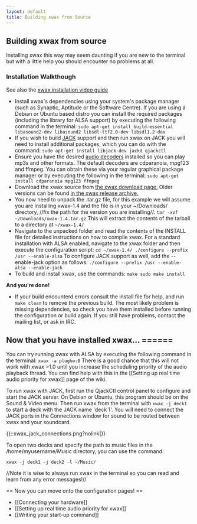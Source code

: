 ```yaml
---
layout: default
title: Building xwax from Source
---
```

## Building xwax from source

Installing xwax this way may seem daunting if you are new to the terminal but with a little help you should encounter no problems at all.

### Installation Walkthough

See also the [xwax installation video guide](https://www.youtube.com/watch?v=ylG3grTzhpc)

  - Install xwax's dependencies using your system's package manager (such as Synaptic, Aptitude or the Software Centre). If you are using a Debian or Ubuntu based distro you can install the required packages (including the library for ALSA support) by executing the following command in the terminal: `sudo apt-get install build-essential libasound2-dev libasound2 libsdl-ttf2.0-dev libsdl1.2-dev`
  - If you wish to build [JACK](http://jackaudio.org/) support and then run xwax on JACK you will need to install additional packages, which you can do with the command: `sudo apt-get install libjack-dev jackd qjackctl`
  - Ensure you have the desired [audio decoders](http://xwax.org/overview.html#decoder) installed so you can play mp3s and other formats. The default decoders are cdparanoia, mpg123 and ffmpeg. You can obtain these via your regular graphical package manager or by executing the following in the terminal: `sudo apt-get install cdparanoia mpg123 ffmpeg`
  - Download the xwax source from [the xwax download page.](http://xwax.org/download.html) Older versions can be found [in the xwax release archive.](http://xwax.org/releases/)
  - You now need to unpack the .tar.gz file, for this example we will assume you are installing xwax-1.4 and the file is in your ~/Downloads/ directory, //fix the path for the version you are installing//. `tar -xvf ~/Downloads/xwax-1.4.tar.gz` This will extract the contents of the tarball to a directory at `~/xwax-1.4/`
  - Navigate to the unpacked folder and read the contents of the INSTALL file for detailed instructions on how to compile xwax. For a standard installation with ALSA enabled, navigate to the xwax folder and then execute the configuration script: `cd ~/xwax-1.4/
./configure --prefix /usr --enable-alsa` To configure JACK support as well, add the --enable-jack option as follows: `./configure --prefix /usr --enable-alsa --enable-jack`
  - To build and install xwax, use the commands: `make
sudo make install`

**And you're done!**

  * If your build encounterd errors consult the install file for help, and run `make clean` to remove the previous build. The most likely problem is missing dependencies, so check you have them installed before running the configuration or build again. If you still have problems, contact the mailing list, or ask in IRC.

## Now that you have installed xwax... ======

You can try running xwax with ALSA by executing the following command in the terminal:
`xwax -a plughw:0` There is a good chance that this will not work with xwax >1.0 until you increase the scheduling priority of the audio playback thread. You can find help with this in the [[Setting up real time audio priority for xwax]] page of the wiki.

To run xwax with JACK, first run the QjackCtl control panel to configure and start the JACK server. On Debian or Ubuntu, this program should be on the Sound & Video menu. Then run xwax from the terminal with `xwax -j deck1` to start a deck with the JACK name 'deck 1'. You will need to connect the JACK ports in the Connections window for sound to be routed between xwax and your soundcard.

{{::xwax_jack_connections.png?nolink|}}

To open two decks and specify the path to music files in the /home/myusername/Music directory, you can use the command:

`xwax -j deck1 -j deck2 -l ~/Music/`

//Note it is wise to always run xwax in the terminal so you can read and learn from any error messages!//

== Now you can move onto the configuration pages! ==
  * [[Connecting your hardware]]
  * [[Setting up real time audio priority for xwax]]
  * [[Writing your start-up command]]
